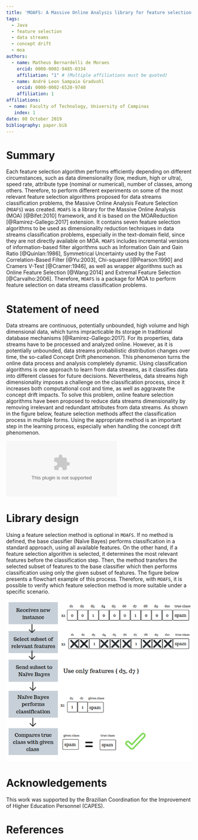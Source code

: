 ```yaml
---
title: 'MOAFS: A Massive Online Analysis library for feature selection in data streams'
tags:
  - Java
  - feature selection
  - data streams
  - concept drift
  - moa
authors:
  - name: Matheus Bernardelli de Moraes
    orcid: 0000-0002-9485-0334
    affiliation: "1" # (Multiple affiliations must be quoted)
  - name: André Leon Sampaio Gradvohl
    orcid: 0000-0002-6520-9740
    affiliation: 1
affiliations:
 - name: Faculty of Technology, University of Campinas
   index: 1
date: 08 October 2019
bibliography: paper.bib
---
```


# Summary

Each feature selection algorithm performs efficiently depending on different circumstances, such as data dimensionality (low, medium, high or ultra), speed rate, attribute type (nominal or numerical), number of classes, among others. Therefore, to perform different experiments on some of the most relevant feature selection algorithms proposed for data streams classification problems, the Massive Online Analysis Feature Selection (`MOAFS`) was created. `MOAFS` is a library for the Massive Online Analysis (MOA) [@Bifet:2010] framework, and it is based on the MOAReduction [@Ramirez-Gallego:2017] extension. It contains seven feature selection algorithms to be used as dimensionality reduction techniques in data streams classification problems, especially in the text-domain field, since they are not directly available on MOA. `MOAFS` includes incremental versions of information-based filter algorithms such as Information Gain and Gain Ratio [@Quinlan:1986], Symmetrical Uncertainty used by the Fast Correlation-Based Filter [@Yu:2003], Chi-squared [@Pearson:1990] and Cramers V-Test [@Cramer:1946], as well as wrapper algorithms such as Online Feature Selection [@Wang:2014] and Extremal Feature Selection [@Carvalho:2006]. Therefore, `MOAFS` is a package for MOA to perform feature selection on data streams classification problems.


# Statement of need

Data streams are continuous, potentially unbounded, high volume and high dimensional data, which turns impracticable its storage in traditional database mechanisms [@Ramirez-Gallego:2017]. For its properties, data streams have to be processed and analyzed online. However, as it is potentially unbounded, data streams probabilistic distribution changes over time, the so-called Concept Drift phenomenon. This phenomenon turns the online data process and analysis completely dynamic. Using classification algorithms is one approach to learn from data streams, as it classifies data into different classes for future decisions. Nevertheless, data streams high dimensionality imposes a challenge on the classification process, since it increases both computational cost and time, as well as aggravate the concept drift impacts. To solve this problem, online feature selection algorithms have been proposed to reduce data streams dimensionality by removing irrelevant and redundant attributes from data streams. As shown in the figure below, feature selection methods affect the classification process in multiple forms. Using the appropriate method is an important step in the learning process, especially when handling the concept drift phenomenon.

![Accuracy over time.](acc_usenet1.eps)

# Library design

Using a feature selection method is optional in `MOAFS`. If no method is defined, the base classifier (Naïve Bayes) performs classification in a standard approach, using all available features. On the other hand, if a feature selection algorithm is selected, it determines the most relevant features before the classification step. Then, the method transfers the selected subset of features to the base classifier which then performs classification using only the given subset of features. The figure below presents a flowchart example of this process. Therefore, with `MOAFS`, it is possible to verify which feature selection method is more suitable under a specific scenario.

![MOAFS flowchart example.](ilustration.png)


# Acknowledgements

This work was supported by the Brazilian Coordination for the Improvement of Higher Education Personnel (CAPES).

# References
